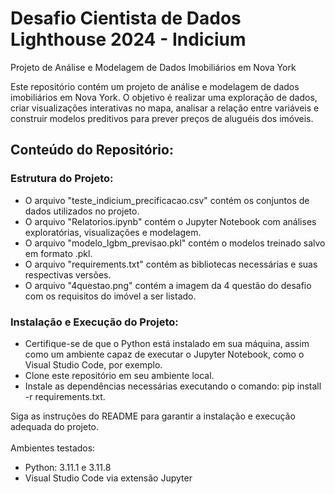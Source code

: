 # Desafio Cientista de Dados Lighthouse 2024 - Indicium
Projeto de Análise e Modelagem de Dados Imobiliários em Nova York

Este repositório contém um projeto de análise e modelagem de dados imobiliários em Nova York. O objetivo é realizar uma exploração de dados, criar visualizações interativas no mapa, analisar a relação entre variáveis e construir modelos preditivos para prever preços de aluguéis dos imóveis.

## Conteúdo do Repositório:

### Estrutura do Projeto:
- O arquivo "teste_indicium_precificacao.csv" contém os conjuntos de dados utilizados no projeto.
- O arquivo "Relatorios.ipynb" contém o Jupyter Notebook com análises exploratórias, visualizações e modelagem.
- O arquivo "modelo_lgbm_previsao.pkl" contém o modelos treinado salvo em formato .pkl.
- O arquivo "requirements.txt" contém as bibliotecas necessárias e suas respectivas versões.
- O arquivo "4questao.png" contém a imagem da 4 questão do desafio com os requisitos do imóvel a ser listado.

### Instalação e Execução do Projeto:
- Certifique-se de que o Python está instalado em sua máquina, assim como um ambiente capaz de executar o Jupyter Notebook, como o Visual Studio Code, por exemplo.
- Clone este repositório em seu ambiente local.
- Instale as dependências necessárias executando o comando: pip install -r requirements.txt.

Siga as instruções do README para garantir a instalação e execução adequada do projeto. <br><br>
Ambientes testados:
- Python: 3.11.1 e 3.11.8
- Visual Studio Code via extensão Jupyter


